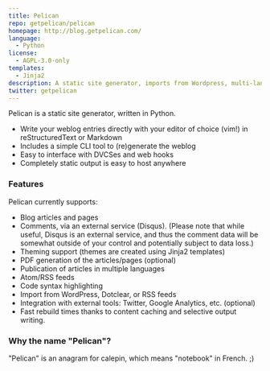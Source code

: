 ```yaml
---
title: Pelican
repo: getpelican/pelican
homepage: http://blog.getpelican.com/
language:
  - Python
license:
  - AGPL-3.0-only
templates:
  - Jinja2
description: A static site generator, imports from Wordpress, multi-lang publishing.
twitter: getpelican
---
```


Pelican is a static site generator, written in Python.

- Write your weblog entries directly with your editor of choice (vim!) in reStructuredText or Markdown
- Includes a simple CLI tool to (re)generate the weblog
- Easy to interface with DVCSes and web hooks
- Completely static output is easy to host anywhere

### Features

Pelican currently supports:

- Blog articles and pages
- Comments, via an external service (Disqus). (Please note that while useful, Disqus is an external service, and thus the comment data will be somewhat outside of your control and potentially subject to data loss.)
- Theming support (themes are created using Jinja2 templates)
- PDF generation of the articles/pages (optional)
- Publication of articles in multiple languages
- Atom/RSS feeds
- Code syntax highlighting
- Import from WordPress, Dotclear, or RSS feeds
- Integration with external tools: Twitter, Google Analytics, etc. (optional)
- Fast rebuild times thanks to content caching and selective output writing.

### Why the name "Pelican"?

"Pelican" is an anagram for calepin, which means "notebook" in French. ;)
